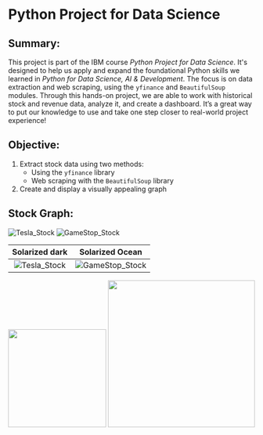 # Python Project for Data Science

## Summary: 

This project is part of the IBM course *Python Project for Data Science*. It's designed to help us apply and expand the foundational Python skills we learned in *Python for Data Science, AI & Development*. The focus is on data extraction and web scraping, using the `yfinance` and `BeautifulSoup` modules. Through this hands-on project, we are able to work with historical stock and revenue data, analyze it, and create a dashboard. It’s a great way to put our knowledge to use and take one step closer to real-world project experience!

## Objective:

1. Extract stock data using two methods:
   - Using the `yfinance` library
   - Web scraping with the `BeautifulSoup` library
2. Create and display a visually appealing graph

## Stock Graph:

![Tesla_Stock](https://github.com/user-attachments/assets/9b36a623-cb9b-4a2e-ae48-7dd763cd480e) ![GameStop_Stock](https://github.com/user-attachments/assets/48eb8a39-0437-48e5-95ea-63e1bfd19c28)


Solarized dark             |  Solarized Ocean
:-------------------------:|:-------------------------:
![Tesla_Stock](https://github.com/user-attachments/assets/9b36a623-cb9b-4a2e-ae48-7dd763cd480e)  |  ![GameStop_Stock](https://github.com/user-attachments/assets/48eb8a39-0437-48e5-95ea-63e1bfd19c28)


<img src="https://openclipart.org/image/2400px/svg_to_png/28580/kablam-Number-Animals-1.png" width="200"/> <img src="https://openclipart.org/download/71101/two.svg" width="300"/>

